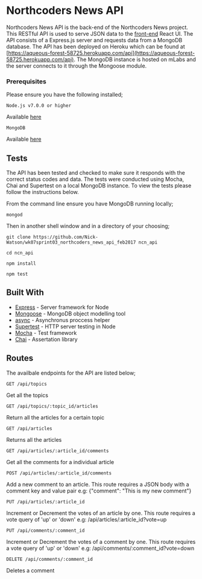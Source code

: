 # Northcoders News API

Northcoders News API is the back-end of the Northcoders News project. This RESTful API is used to serve JSON data to the [front-end](https://github.com/Nick-Watson/w06-northcoders-news/tree/remote-week
) React UI. The API consists of a Express.js server and requests data from a MongoDB database. The API has been deployed on Heroku which can be found at [https://aqueous-forest-58725.herokuapp.com/api](https://aqueous-forest-58725.herokuapp.com/api). The MongoDB instance is hosted on mLabs and the server connects to it through the Mongoose module. 

### Prerequisites

Please ensure you have the following installed;

```
Node.js v7.0.0 or higher
```
Available [here](https://nodejs.org/en/download/current/)

```
MongoDB
```
Available [here](https://docs.mongodb.com/manual/administration/install-community/)

## Tests

The API has been tested and checked to make sure it responds with the correct status codes and data. The tests were conducted using Mocha, Chai and Supertest on a local MongoDB instance. To view the tests please follow the instructions below.

From the command line ensure you have MongoDB running locally;

````````
mongod
````````
Then in another shell window and in a directory of your choosing;

````````
git clone https://github.com/Nick-Watson/wk07sprint03_northcoders_news_api_feb2017 ncn_api

cd ncn_api

npm install 

npm test

````````

## Built With

* [Express](https://github.com/expressjs/express) - Server framework for Node
* [Mongoose](https://github.com/Automattic/mongoose) - MongoDB object modelling tool
* [async](https://github.com/caolan/async) - Asynchronus proccess helper
* [Supertest](https://github.com/visionmedia/supertest) - HTTP server testing in Node
* [Mocha](https://mochajs.org/) - Test framework
* [Chai](http://chaijs.com/) - Assertation library

## Routes

The availbale endpoints for the API are listed below;

```
GET /api/topics
```
Get all the topics

```
GET /api/topics/:topic_id/articles
```
Return all the articles for a certain topic

```
GET /api/articles
```
Returns all the articles

```
GET /api/articles/:article_id/comments
```
Get all the comments for a individual article

```
POST /api/articles/:article_id/comments
```
Add a new comment to an article. This route requires a JSON body with a comment key and value pair
e.g: {"comment": "This is my new comment"}

```
PUT /api/articles/:article_id
```
Increment or Decrement the votes of an article by one. This route requires a vote query of 'up' or 'down'
e.g: /api/articles/:article_id?vote=up

```
PUT /api/comments/:comment_id
```
Increment or Decrement the votes of a comment by one. This route requires a vote query of 'up' or 'down'
e.g: /api/comments/:comment_id?vote=down

```
DELETE /api/comments/:comment_id
```
Deletes a comment

